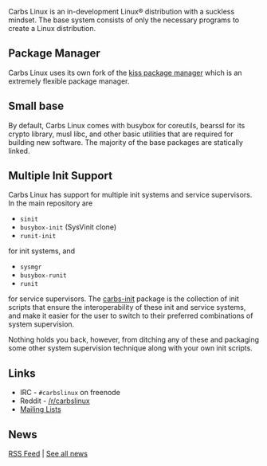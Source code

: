 Carbs Linux is an in-development Linux® distribution with a suckless mindset.
The base system consists of only the necessary programs to create a Linux
distribution.

Package Manager
--------------------------------------------------------------------------------

Carbs Linux uses its own fork of the [kiss package manager] which is an
extremely flexible package manager.


Small base
--------------------------------------------------------------------------------

By default, Carbs Linux comes with busybox for coreutils, bearssl for its crypto
library, musl libc, and other basic utilities that are required for building
new software. The majority of the base packages are statically linked.


Multiple Init Support
--------------------------------------------------------------------------------

Carbs Linux has support for multiple init systems and service supervisors. In
the main repository are

- `sinit`
- `busybox-init` (SysVinit clone)
- `runit-init`

for init systems, and

- `sysmgr`
- `busybox-runit`
- `runit`

for service supervisors. The [carbs-init] package is the collection of init
scripts that ensure the interoperability of these init and service systems, and
make it easier for the user to switch to their preferred combinations of system
supervision.

Nothing holds you back, however, from ditching any of these and packaging some
other system supervision technique along with your own init scripts.


[carbs-init]: https://github.com/CarbsLinux/repository/tree/master/core/carbs-init
[kiss package manager]: https://github.com/CarbsLinux/kiss

Links
--------------------------------------------------------------------------------

* IRC    - `#carbslinux` on freenode
* Reddit - [/r/carbslinux]
* [Mailing Lists]

[/r/carbslinux]: http://reddit.com/r/carbslinux
[Mailing Lists]: /mailing-lists.html

News
--------------------------------------------------------------------------------

[RSS Feed](/news.xml) | [See all news](/news.html)
